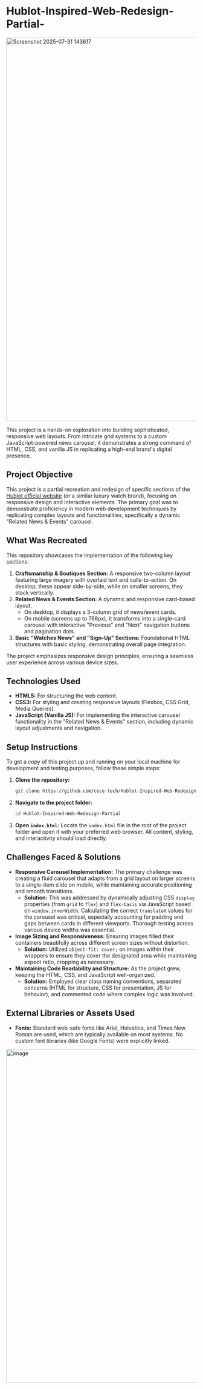 # Hublot-Inspired-Web-Redesign-Partial-
<img width="1917" height="1013" alt="Screenshot 2025-07-31 143617" src="https://github.com/user-attachments/assets/96e43b93-a2c7-4df9-929d-5c01a7a522d3" />

This project is a hands-on exploration into building sophisticated, responsive web layouts. From intricate grid systems to a custom JavaScript-powered news carousel, it demonstrates a strong command of HTML, CSS, and vanilla JS in replicating a high-end brand's digital presence.

## Project Objective
This project is a partial recreation and redesign of specific sections of the [Hublot official website](https://www.hublot.com/) (or a similar luxury watch brand), focusing on responsive design and interactive elements. The primary goal was to demonstrate proficiency in modern web development techniques by replicating complex layouts and functionalities, specifically a dynamic "Related News & Events" carousel.

## What Was Recreated
This repository showcases the implementation of the following key sections:

1.  **Craftsmanship & Boutiques Section:** A responsive two-column layout featuring large imagery with overlaid text and calls-to-action. On desktop, these appear side-by-side, while on smaller screens, they stack vertically.
2.  **Related News & Events Section:** A dynamic and responsive card-based layout.
    * On desktop, it displays a 3-column grid of news/event cards.
    * On mobile (screens up to 768px), it transforms into a single-card carousel with interactive "Previous" and "Next" navigation buttons and pagination dots.
3.  **Basic "Watches News" and "Sign-Up" Sections:** Foundational HTML structures with basic styling, demonstrating overall page integration.

The project emphasizes responsive design principles, ensuring a seamless user experience across various device sizes.

## Technologies Used
* **HTML5:** For structuring the web content.
* **CSS3:** For styling and creating responsive layouts (Flexbox, CSS Grid, Media Queries).
* **JavaScript (Vanilla JS):** For implementing the interactive carousel functionality in the "Related News & Events" section, including dynamic layout adjustments and navigation.

## Setup Instructions

To get a copy of this project up and running on your local machine for development and testing purposes, follow these simple steps:

1.  **Clone the repository:**
    ```bash
    git clone https://github.com/cece-tech/Hublot-Inspired-Web-Redesign-Partial-.git
    ```
2.  **Navigate to the project folder:**
    ```bash
    cd Hublot-Inspired-Web-Redesign-Partial
    ```

3.  **Open `index.html`:**
    Locate the `index.html` file in the root of the project folder and open it with your preferred web browser. All content, styling, and interactivity should load directly.

## Challenges Faced & Solutions

* **Responsive Carousel Implementation:** The primary challenge was creating a fluid carousel that adapts from a grid layout on larger screens to a single-item slide on mobile, while maintaining accurate positioning and smooth transitions.
    * **Solution:** This was addressed by dynamically adjusting CSS `display` properties (from `grid` to `flex`) and `flex-basis` via JavaScript based on `window.innerWidth`. Calculating the correct `translateX` values for the carousel was critical, especially accounting for padding and gaps between cards in different viewports. Thorough testing across various device widths was essential.
* **Image Sizing and Responsiveness:** Ensuring images filled their containers beautifully across different screen sizes without distortion.
    * **Solution:** Utilized `object-fit: cover;` on images within their wrappers to ensure they cover the designated area while maintaining aspect ratio, cropping as necessary.
* **Maintaining Code Readability and Structure:** As the project grew, keeping the HTML, CSS, and JavaScript well-organized.
    * **Solution:** Employed clear class naming conventions, separated concerns (HTML for structure, CSS for presentation, JS for behavior), and commented code where complex logic was involved.

## External Libraries or Assets Used

* **Fonts:** Standard web-safe fonts like Arial, Helvetica, and Times New Roman are used, which are typically available on most systems. No custom font libraries (like Google Fonts) were explicitly linked.
 <img width="602" height="880" alt="image" src="https://github.com/user-attachments/assets/da30ac7b-773d-484b-9f11-d6d9613d5d0b" />
